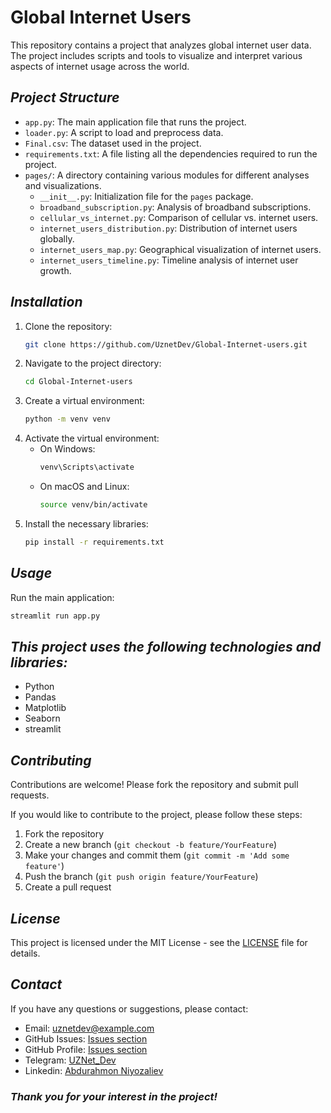 # Global Internet Users

This repository contains a project that analyzes global internet user data. The project includes scripts and tools to visualize and interpret various aspects of internet usage across the world.

## <i>Project Structure</i>

- `app.py`: The main application file that runs the project.
- `loader.py`: A script to load and preprocess data.
- `Final.csv`: The dataset used in the project.
- `requirements.txt`: A file listing all the dependencies required to run the project.
- `pages/`: A directory containing various modules for different analyses and visualizations.
  - `__init__.py`: Initialization file for the `pages` package.
  - `broadband_subscription.py`: Analysis of broadband subscriptions.
  - `cellular_vs_internet.py`: Comparison of cellular vs. internet users.
  - `internet_users_distribution.py`: Distribution of internet users globally.
  - `internet_users_map.py`: Geographical visualization of internet users.
  - `internet_users_timeline.py`: Timeline analysis of internet user growth.

## <i>Installation</i>

1. Clone the repository:
   ```sh
   git clone https://github.com/UznetDev/Global-Internet-users.git
   ```
2. Navigate to the project directory:
   ```sh
   cd Global-Internet-users
   ```
3. Create a virtual environment:
   ```sh
   python -m venv venv
   ```
4. Activate the virtual environment:
   - On Windows:
     ```sh
     venv\Scripts\activate
     ```
   - On macOS and Linux:
     ```sh
     source venv/bin/activate
     ```
5. Install the necessary libraries:
   ```sh
   pip install -r requirements.txt
   ```

## <i>Usage</i>

Run the main application:
```sh
streamlit run app.py
```

## <i>This project uses the following technologies and libraries:</i>
- Python
- Pandas
- Matplotlib
- Seaborn
- streamlit

## <i>Contributing</i>

Contributions are welcome! Please fork the repository and submit pull requests.

If you would like to contribute to the project, please follow these steps:
1. Fork the repository
2. Create a new branch (`git checkout -b feature/YourFeature`)
3. Make your changes and commit them (`git commit -m 'Add some feature'`)
4. Push the branch (`git push origin feature/YourFeature`)
5. Create a pull request

## <i>License</i>

This project is licensed under the MIT License - see the [LICENSE](LICENSE) file for details.


## <i>Contact</i>

If you have any questions or suggestions, please contact:
- Email: uznetdev@example.com
- GitHub Issues: [Issues section](https://github.com/UznetDev/Global-Internet-users/issues)
- GitHub Profile: [Issues section](https://github.com/UznetDev/)
- Telegram: [UZNet_Dev](https://t.me/UZNet_Dev)
- Linkedin: [Abdurahmon Niyozaliev](https://www.linkedin.com/in/abdurakhmon-niyozaliyev-%F0%9F%87%B5%F0%9F%87%B8-66545222a/)


### <i>Thank you for your interest in the project!</i>